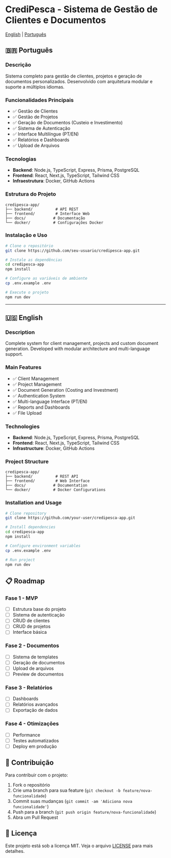# CrediPesca - Sistema de Gestão de Clientes e Documentos

[English](#english) | [Português](#português)

## 🇧🇷 Português

### Descrição
Sistema completo para gestão de clientes, projetos e geração de documentos personalizados. Desenvolvido com arquitetura modular e suporte a múltiplos idiomas.

### Funcionalidades Principais
- ✅ Gestão de Clientes
- ✅ Gestão de Projetos
- ✅ Geração de Documentos (Custeio e Investimento)
- ✅ Sistema de Autenticação
- ✅ Interface Multilíngue (PT/EN)
- ✅ Relatórios e Dashboards
- ✅ Upload de Arquivos

### Tecnologias
- **Backend**: Node.js, TypeScript, Express, Prisma, PostgreSQL
- **Frontend**: React, Next.js, TypeScript, Tailwind CSS
- **Infraestrutura**: Docker, GitHub Actions

### Estrutura do Projeto
```
credipesca-app/
├── backend/          # API REST
├── frontend/         # Interface Web
├── docs/            # Documentação
└── docker/          # Configurações Docker
```

### Instalação e Uso
```bash
# Clone o repositório
git clone https://github.com/seu-usuario/credipesca-app.git

# Instale as dependências
cd credipesca-app
npm install

# Configure as variáveis de ambiente
cp .env.example .env

# Execute o projeto
npm run dev
```

---

## 🇺🇸 English

### Description
Complete system for client management, projects and custom document generation. Developed with modular architecture and multi-language support.

### Main Features
- ✅ Client Management
- ✅ Project Management
- ✅ Document Generation (Costing and Investment)
- ✅ Authentication System
- ✅ Multi-language Interface (PT/EN)
- ✅ Reports and Dashboards
- ✅ File Upload

### Technologies
- **Backend**: Node.js, TypeScript, Express, Prisma, PostgreSQL
- **Frontend**: React, Next.js, TypeScript, Tailwind CSS
- **Infrastructure**: Docker, GitHub Actions

### Project Structure
```
credipesca-app/
├── backend/          # REST API
├── frontend/         # Web Interface
├── docs/            # Documentation
└── docker/          # Docker Configurations
```

### Installation and Usage
```bash
# Clone repository
git clone https://github.com/your-user/credipesca-app.git

# Install dependencies
cd credipesca-app
npm install

# Configure environment variables
cp .env.example .env

# Run project
npm run dev
```

## 📋 Roadmap

### Fase 1 - MVP
- [ ] Estrutura base do projeto
- [ ] Sistema de autenticação
- [ ] CRUD de clientes
- [ ] CRUD de projetos
- [ ] Interface básica

### Fase 2 - Documentos
- [ ] Sistema de templates
- [ ] Geração de documentos
- [ ] Upload de arquivos
- [ ] Preview de documentos

### Fase 3 - Relatórios
- [ ] Dashboards
- [ ] Relatórios avançados
- [ ] Exportação de dados

### Fase 4 - Otimizações
- [ ] Performance
- [ ] Testes automatizados
- [ ] Deploy em produção

## 🤝 Contribuição

Para contribuir com o projeto:

1. Fork o repositório
2. Crie uma branch para sua feature (`git checkout -b feature/nova-funcionalidade`)
3. Commit suas mudanças (`git commit -am 'Adiciona nova funcionalidade'`)
4. Push para a branch (`git push origin feature/nova-funcionalidade`)
5. Abra um Pull Request

## 📄 Licença

Este projeto está sob a licença MIT. Veja o arquivo [LICENSE](LICENSE) para mais detalhes. 